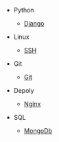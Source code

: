 * Python
  * [Django](Python/django1.md)
  
* Linux
  * [SSH](Linux/ssh.md)


* Git
  * [Git](Git/git.md)
  
* Depoly
  * [Nginx](depoly/nginx.md)
  
* SQL
  * [MongoDb](SQL/mongo.db)
